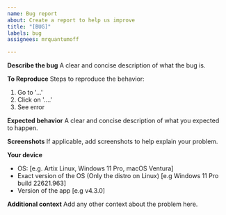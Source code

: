 ```yaml
---
name: Bug report
about: Create a report to help us improve
title: "[BUG]"
labels: bug
assignees: mrquantumoff

---
```


**Describe the bug**
A clear and concise description of what the bug is.

**To Reproduce**
Steps to reproduce the behavior:
1. Go to '...'
2. Click on '....'
4. See error

**Expected behavior**
A clear and concise description of what you expected to happen.

**Screenshots**
If applicable, add screenshots to help explain your problem.

**Your device**
 - OS: [e.g. Artix Linux, Windows 11 Pro, macOS Ventura]
 - Exact version of the OS (Only the distro on Linux) [e.g Windows 11 Pro build 22621.963]
 - Version of the app [e.g v4.3.0]


**Additional context**
Add any other context about the problem here.
